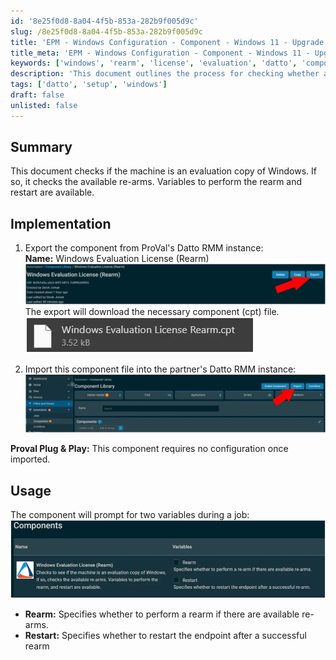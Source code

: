```yaml
---
id: '8e25f0d8-8a04-4f5b-853a-282b9f005d9c'
slug: /8e25f0d8-8a04-4f5b-853a-282b9f005d9c
title: 'EPM - Windows Configuration - Component - Windows 11 - Upgrade'
title_meta: 'EPM - Windows Configuration - Component - Windows 11 - Upgrade'
keywords: ['windows', 'rearm', 'license', 'evaluation', 'datto', 'component']
description: 'This document outlines the process for checking whether a machine is an evaluation copy of Windows. It details the steps to export and import the necessary component in Datto RMM, along with the variables for performing a rearm and restarting the endpoint if required.'
tags: ['datto', 'setup', 'windows']
draft: false
unlisted: false
---
```


## Summary

This document checks if the machine is an evaluation copy of Windows. If so, it checks the available re-arms. Variables to perform the rearm and restart are available.

## Implementation

1. Export the component from ProVal's Datto RMM instance:  
   **Name:** Windows Evaluation License (Rearm)  
   ![Image](../../../static/img/docs/8e25f0d8-8a04-4f5b-853a-282b9f005d9c/image_1.webp)  
   The export will download the necessary component (cpt) file.  
   ![Image](../../../static/img/docs/8e25f0d8-8a04-4f5b-853a-282b9f005d9c/image_2.webp)  
   
2. Import this component file into the partner's Datto RMM instance:  
   ![Image](../../../static/img/docs/8e25f0d8-8a04-4f5b-853a-282b9f005d9c/image_3.webp)  

**Proval Plug & Play:** This component requires no configuration once imported.

## Usage

The component will prompt for two variables during a job:  
![Image](../../../static/img/docs/8e25f0d8-8a04-4f5b-853a-282b9f005d9c/image_4.webp)  

- **Rearm:** Specifies whether to perform a rearm if there are available re-arms.  
- **Restart:** Specifies whether to restart the endpoint after a successful rearm